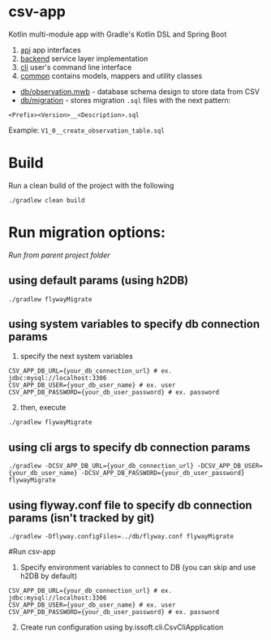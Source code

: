 # csv-app

Kotlin multi-module app with Gradle's Kotlin DSL and Spring Boot

1. [api](./api) app interfaces
2. [backend](./backend) service layer implementation
3. [cli](./cli) user's command line interface
4. [common](./common) contains models, mappers and utility classes

* [db/observation.mwb](./backend/src/main/resources/db/observation.mwb) - database schema design to store data from CSV
* [db/migration](./backend/src/main/resources/db/migration) - stores migration `.sql` files with the next pattern:

```
<Prefix><Version>__<Description>.sql
```

Example: `V1_0__create_observation_table.sql`

# Build

Run a clean build of the project with the following

```
./gradlew clean build
```

# Run migration options:

*Run from parent project folder*

## using default params (using h2DB)
```
./gradlew flywayMigrate
```

## using system variables to specify db connection params
 1. specify the next system variables
```
CSV_APP_DB_URL={your_db_connection_url} # ex. jdbc:mysql://localhost:3306
CSV_APP_DB_USER={your_db_user_name} # ex. user
CSV_APP_DB_PASSWORD={your_db_user_password} # ex. password
```
 2. then, execute
```
./gradlew flywayMigrate
```

## using cli args to specify db connection params

```
./gradlew -DCSV_APP_DB_URL={your_db_connection_url} -DCSV_APP_DB_USER={your_db_user_name} -DCSV_APP_DB_PASSWORD={your_db_user_password} flywayMigrate
```

## using flyway.conf file to specify db connection params (isn't tracked by git)

```
./gradlew -Dflyway.configFiles=../db/flyway.conf flywayMigrate
```

#Run csv-app

 1. Specify environment variables to connect to DB (you can skip and use h2DB by default)

```
CSV_APP_DB_URL={your_db_connection_url} # ex. jdbc:mysql://localhost:3306
CSV_APP_DB_USER={your_db_user_name} # ex. user
CSV_APP_DB_PASSWORD={your_db_user_password} # ex. password
```
 2. Create run configuration using by.issoft.cli.CsvCliApplication